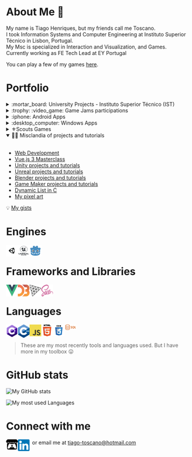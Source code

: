 # About Me :wave:

My name is Tiago Henriques, but my friends call me Toscano.\
I took Information Systems and Computer Engineering at Instituto Superior Técnico in Lisbon, Portugal.\
My Msc is specialized in Interaction and Visualization, and Games.\
Currently working as FE Tech Lead at EY Portugal

You can play a few of my games [here][itchio].

# Portfolio

<details>
 <summary> :mortar_board: University Projects - Instituto Superior Técnico (IST) </summary>
 <br>

  <ul>
    <li>
      Degree
      <ul>
        <li>
          <a href="https://github.com/Toscan0/IST-FP" title="Python project">Programming Fundamentals</a>
        </li>
        <li>
          <a href="https://github.com/Toscan0/IST-SO" title="C project">Operating Systems</a>
        </li>
        <li>
          <a href="https://github.com/Toscan0/IST-ES" title="Java project">Software Engineering</a>
        </li>
        <li>
          <a href="https://github.com/Toscan0/IST-SD" title="Java project">Distributed Systems</a>
        </li>
        <li>
          <a href="https://github.com/Toscan0/IST-CG" title="Three.js">Computer Graphics</a>
        </li>
        <li>
          <a href="https://github.com/Toscan0/IST-IA" title="Lisp project">Artificial intelligence</a>
        </li>
        <li>
          <a href="https://github.com/Toscan0/IST-BD" title="SQL project">Database</a>
        </li>
      </ul>
    </li>
    <li>
      Master
      <ul>
        <li> :video_game: Games
          <ul>
            <li>
              <a href="https://github.com/Toscan0/IST-Thesis-FaradayMuseum" title="Serious game for Android with augmented reality in the context of a museum - Unity / C#">Master Thesis</a>
            </li>
            <li>
              <a href="https://github.com/Toscan0/IST-MDJ" title="2D Platformer Game - Unity / C#">Game Development Methodology</a>
            </li>
            <li>
              <a href="https://github.com/Toscan0/IST-DDJ" title="3D Horror/Escape Room/Puzzle Game - Unity / C#">Game Design</a>
            </li>
            <li>
              <a href="https://github.com/Toscan0/IST-CGJ" title="Simple Engine - C++ / OpenGL">Computer Graphics for Games</a>
            </li>
          </ul>
        </li>
      </ul>
      <ul>
        <li> :desktop_computer: Interaction and Visualization
          <ul>
            <li>
              <a href="https://github.com/Toscan0/IST-CVI" title="MATLAB">Interactive Visual Communication</a>
            </li>
            <li>
              <a href="https://github.com/Toscan0/IST-VI" title="Info Vis about Sociopolitical impact at the Oscars - HTML / JS / d3.js / CSS">Information Visualization</a>
            </li>
            <li>
              <a href="https://github.com/Toscan0/IST-RV" title="Virtual reality art gallery - Unity / C#">Virtual Reality</a>
            </li>
            <li>
              <a href="https://github.com/Toscan0/IST-CCU" title="Proof of concept for Porto city metro in virtual reality - Unity / C#">User Centered Design</a>
            </li>
          </ul>
        </li>
      </ul>
    </li>
  </ul>
 
</details>

<details>
 <summary> :trophy: :video_game: Game Jams participations </summary>
 <br>
 
  <ul>
    <li>
      Search For a Star
      <ul>
        <li>
          <a href="https://github.com/Toscan0/Search-For-A-Star-2021" title="Unity / C#">UFO Game</a>
        </li>
      </ul>
    </li>
    <li>
      Nokia 3310
      <ul>
        <li>
          <a href="https://github.com/Toscan0/Nokia-3310-2021" title="Unity / C#">Catch The Fly</a>
        </li>
      </ul>
    </li>
    <li>
      Global Game Jam
      <ul>
        <li>
          <a href="https://github.com/Toscan0/GGJ2021" title="2nd place @ Tecnico / Belas-Artes  - Unity / C#">The Flashlight</a>
        </li>
        <li>
          <a href="https://github.com/Toscan0/GGJ2020" title="Unity / C#">Car Therapy</a>
        </li>
      </ul>
    </li>
    <li>
      Hyper Game Jam
      <ul>
        <li>
          <a href="https://github.com/Toscan0/Hyper-Game-Jam-2021" title="Unity / C#">Asteroid Tapper</a>
        </li>
      </ul>
    </li>
  </ul>

 </details>

<details>
 <summary> :iphone: Android Apps </summary>
 <br>
  
  <ul>
    <li>
      <a href="https://github.com/Toscan0/Car_leds" title="Send values to an arduino by Bluetooth or BLE - Unity / C#">App Bluetooth Sender</a>
    </li>
    <li>
      <a href="https://github.com/Toscan0/Tic-Tac-Toe" title="Unity / C#">Tic Tac Toe</a>
    </li>
  </ul>

</details>

<details>
  <summary> :desktop_computer: Windows Apps </summary>
  <br>

  <ul>
    <li>
      <a href="https://github.com/Toscan0/Gopher360" title="Use your Xbox controller like a pc mouse">My version of Gopher360</a>
    </li>
  </ul>
 
</details>

<details>
  <summary> ⚜️Scouts Games </summary>
  <br>
 
  <ul>
    <li>
      <a href="https://github.com/Toscan0/Image-Bingo" title="Unity / C#">Image Bingo</a>
    </li>
    <li>
      <a href="https://github.com/Toscan0/Siege-of-Mafeking" title="Unity / C#">Mafeking Siege</a>
    </li>
  </ul>

</details>

<details open>
  <summary> 👨‍💻 Misclandia of projects and tutorials </summary>
  <br>
 
   <ul>
    <li>
     <a href="https://github.com/Toscan0/web-developer-misc" title="Mix of Web Dev projects and tutorials">Web Development</a>
    </li>
    <li>
     <a href="https://github.com/Toscan0/Vue-3-Masterclass" title="Vue.js 3 Masterclass certification by Vue School">Vue.js 3 Masterclass</a>
    </li>
    <li>
      <a href="https://github.com/Toscan0/Unity-Misc" title="Mix of projects and tutorials in Unity">Unity projects and tutorials</a>
    </li>
    <li>
      <a href="https://github.com/Toscan0/Unreal-Engine-4-misc" title="Mix of projects and tutorials in Unreal">Unreal projects and tutorials</a>
    </li>
    <li>
      <a href="https://github.com/Toscan0/Blender-Misc" title="Mix of projects and tutorials in Blender">Blender projects and tutorials</a>
    </li>
    <li>
      <a href="https://github.com/Toscan0/GameMaker-Misc" title="Mix of projects and tutorials in Game Maker">Game Maker projects and tutorials</a>
    </li>
    <li>
      <a href="https://github.com/Toscan0/Dynamic-List-C" title="Dynamic List in C">Dynamic List in C</a>
    </li>
    <li>
      <a href="https://github.com/Toscan0/Pixel-Art" title="My pixel art">My pixel art</a>
    </li> 
  </ul>

 </details> 

:bulb: [My gists](https://gist.github.com/Toscan0)

# Engines

<img align="left" alt="Unity" width="32px" height="32px" 
  src="./icons/Engines/Unity/unity-tab-square-white.png"  title="Unity" />
<img align="left" alt="Unreal" width="32px" height="32px" 
  src="./icons/Engines/UE/Unreal_Engine_Black.png"  title="Unreal" />
<img align="left" alt="Godot" width="32px" height="32px" 
  src="./icons/Engines/Godot/godot_color.png"  title="Godot" />
<br/>

# Frameworks and Libraries

<img align="left" alt="Vue" width="32px"  height="32px" 
  src="./icons/Frameworks/Vue_logo.png" title="Vue" />
<img align="left" alt="D3.js" width="32px"  height="32px" 
  src="./icons/Frameworks/D3JS.svg" title="D3.js"/>
<img align="left" alt="Three.js" width="32px"  height="32px" 
  src="./icons/Frameworks/ThreeJS.png" title="Three.js" />
<img align="left" alt="Sass" width="32px"  height="32px" 
  src="./icons/Frameworks/Sass_logo.png" title="Sass" />
  
<br/>

# Languages

<img align="left" alt="C#" width="32px" src="./icons/Languages/C_Sharp_logo.png" title="C#" />
<img align="left" alt="C++" width="32px" src="./icons/Languages/Cpp_logo.png" title="C++" />
<img align="left" alt="JavaScript" width="32px" src="./icons/Languages/JS_logo.png" title="JavaScript" />
<img align="left" alt="HTML5" width="32px" src="./icons/Languages/HTML5_logo.png" title="HTML5" />
<img align="left" alt="CSS3" width="32px" src="./icons/Languages/CSS_logo.png" title="CSS3" />
<img align="left" alt="SQL" width="32px" src="./icons/Languages/SQL_logo.png" title="SQL" />

<br/>
<br/>

> These are my most recently tools and languages used. But I have more in my toolbox :stuck_out_tongue:

# GitHub stats

![My GitHub stats](https://github-readme-stats.vercel.app/api?username=Toscan0&count_private=true&show_icons=true&theme=radical)

![My most used Languages](https://github-readme-stats.vercel.app/api/top-langs/?username=Toscan0&count_private=true&show_icons=true&theme=radical)

# Connect with me

[<img align="left" alt="Itchio" width="32px" src="./icons/Social/itchio-textless-black.svg" title="Itch.io" />][itchio]
[<img align="left" alt="Linkedin" width="32px" src="./icons/Social/linkedin.png" title="LinkedIn" />][linkedin]
  
&ensp;or email me at tiago-toscano@hotmail.com


[linkedin]: https://www.linkedin.com/in/tiago-henriques-638252132/
[itchio]: https://toscan0.itch.io/
